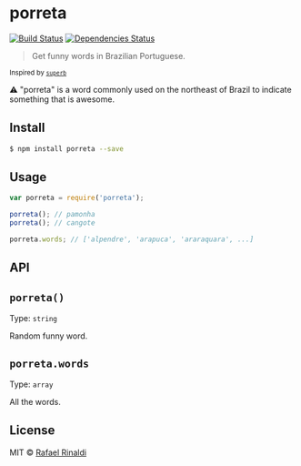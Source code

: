# porreta

[![Build Status](https://travis-ci.org/rafaelrinaldi/porreta.svg?branch=master)](https://travis-ci.org/rafaelrinaldi/porreta)
[![Dependencies Status](https://david-dm.org/rafaelrinaldi/porreta.svg)](https://david-dm.org/rafaelrinaldi/porreta)

> Get funny words in Brazilian Portuguese.

<sup>Inspired by [`superb`](http://github.com/sindresorhus/superb)</sup>

:warning: "porreta" is a word commonly used on the northeast of Brazil to indicate something that is awesome.

## Install

```sh
$ npm install porreta --save
```

## Usage

```javascript
var porreta = require('porreta');

porreta(); // pamonha
porreta(); // cangote

porreta.words; // ['alpendre', 'arapuca', 'araraquara', ...]
```

## API

## `porreta()`

Type: `string`  

Random funny word.

## `porreta.words`

Type: `array`  

All the words.

## License

MIT © [Rafael Rinaldi](http://rinaldi.io)
